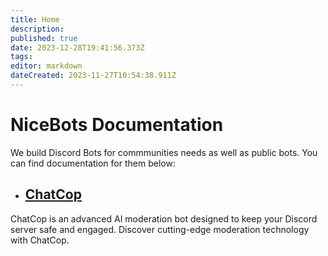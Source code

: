 ```yaml
---
title: Home
description: 
published: true
date: 2023-12-28T19:41:56.373Z
tags: 
editor: markdown
dateCreated: 2023-11-27T10:54:38.911Z
---
```


# NiceBots Documentation
We build Discord Bots for commmunities needs as well as public bots. You can find documentation for them below:
- ## [ChatCop](/chatcop)
ChatCop is an advanced AI moderation bot designed to keep your Discord server safe and engaged. Discover cutting-edge moderation technology with ChatCop.